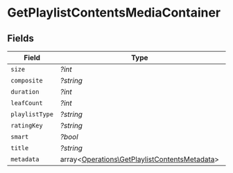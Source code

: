 # GetPlaylistContentsMediaContainer


## Fields

| Field                                                                                                   | Type                                                                                                    | Required                                                                                                | Description                                                                                             | Example                                                                                                 |
| ------------------------------------------------------------------------------------------------------- | ------------------------------------------------------------------------------------------------------- | ------------------------------------------------------------------------------------------------------- | ------------------------------------------------------------------------------------------------------- | ------------------------------------------------------------------------------------------------------- |
| `size`                                                                                                  | *?int*                                                                                                  | :heavy_minus_sign:                                                                                      | N/A                                                                                                     | 2                                                                                                       |
| `composite`                                                                                             | *?string*                                                                                               | :heavy_minus_sign:                                                                                      | N/A                                                                                                     | /playlists/95/composite/1705717521                                                                      |
| `duration`                                                                                              | *?int*                                                                                                  | :heavy_minus_sign:                                                                                      | N/A                                                                                                     | 282                                                                                                     |
| `leafCount`                                                                                             | *?int*                                                                                                  | :heavy_minus_sign:                                                                                      | N/A                                                                                                     | 2                                                                                                       |
| `playlistType`                                                                                          | *?string*                                                                                               | :heavy_minus_sign:                                                                                      | N/A                                                                                                     | video                                                                                                   |
| `ratingKey`                                                                                             | *?string*                                                                                               | :heavy_minus_sign:                                                                                      | N/A                                                                                                     | 95                                                                                                      |
| `smart`                                                                                                 | *?bool*                                                                                                 | :heavy_minus_sign:                                                                                      | N/A                                                                                                     | true                                                                                                    |
| `title`                                                                                                 | *?string*                                                                                               | :heavy_minus_sign:                                                                                      | N/A                                                                                                     | Smart Movie Playlist                                                                                    |
| `metadata`                                                                                              | array<[Operations\GetPlaylistContentsMetadata](../../Models/Operations/GetPlaylistContentsMetadata.md)> | :heavy_minus_sign:                                                                                      | N/A                                                                                                     |                                                                                                         |